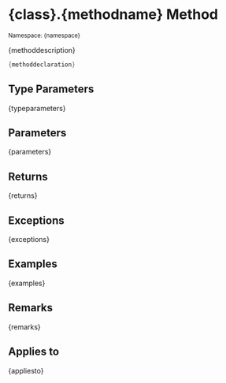 # {class}.{methodname} Method
<small>Namespace: {namespace}</small>

{methoddescription}

```cs
{methoddeclaration}
```

## Type Parameters
{typeparameters}
## Parameters
{parameters}
## Returns
{returns}
## Exceptions
{exceptions}
## Examples
{examples}
## Remarks
{remarks}
## Applies to
{appliesto}
